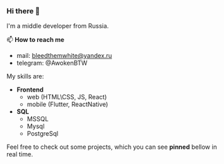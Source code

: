 ### Hi there 👋
I'm a middle developer from Russia.

📫 **How to reach me**
 - mail: bleedthemwhite@yandex.ru
 - telegram: @AwokenBTW

My skills are:
- **Frontend**
  - web (HTML\CSS, JS, React)
  - mobile (Flutter, ReactNative)
- **SQL**
  - MSSQL
  - Mysql
  - PostgreSql
 

Feel free to check out some projects, which you can see **pinned** bellow in real time.


<!--
**EvgrafovBTW/EvgrafovBTW** is a ✨ _special_ ✨ repository because its `README.md` (this file) appears on your GitHub profile.

Here are some ideas to get you started:

- 🔭 I’m currently working on ...
- 🌱 I’m currently learning ...
- 👯 I’m looking to collaborate on ...
- 🤔 I’m looking for help with ...
- 💬 Ask me about ...
- 📫 How to reach me: ...
- 😄 Pronouns: ...
- ⚡ Fun fact: ...
-->
